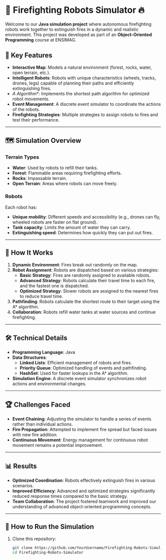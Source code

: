 # 🚒 Firefighting Robots Simulator 🔥

Welcome to our **Java simulation project** where autonomous firefighting robots work together to extinguish fires in a dynamic and realistic environment. This project was developed as part of an **Object-Oriented Programming** course at ENSIMAG.

## 🌟 Key Features
- **Interactive Map**: Models a natural environment (forest, rocks, water, open terrain, etc.).
- **Intelligent Robots**: Robots with unique characteristics (wheels, tracks, drones, legs) capable of planning their paths and efficiently extinguishing fires.
- **A* Algorithm**: Implements the shortest path algorithm for optimized robot movements.
- **Event Management**: A discrete event simulator to coordinate the actions of the robots.
- **Firefighting Strategies**: Multiple strategies to assign robots to fires and test their performance.

---

## 🗺️ Simulation Overview
### Terrain Types
- **Water**: Used by robots to refill their tanks.
- **Forest**: Flammable areas requiring firefighting efforts.
- **Rocks**: Impassable terrain.
- **Open Terrain**: Areas where robots can move freely.

### Robots
Each robot has:
- **Unique mobility**: Different speeds and accessibility (e.g., drones can fly, wheeled robots are faster on flat ground).
- **Tank capacity**: Limits the amount of water they can carry.
- **Extinguishing speed**: Determines how quickly they can put out fires.

---

## 🚀 How It Works
1. **Dynamic Environment**: Fires break out randomly on the map.
2. **Robot Assignment**: Robots are dispatched based on various strategies:
   - **Basic Strategy**: Fires are randomly assigned to available robots.
   - **Advanced Strategy**: Robots calculate their travel time to each fire, and the fastest one is dispatched.
   - **Optimized Strategy**: Slower robots are assigned to the nearest fires to reduce travel time.
3. **Pathfinding**: Robots calculate the shortest route to their target using the A* algorithm.
4. **Collaboration**: Robots refill water tanks at water sources and continue firefighting.

---

## 🛠️ Technical Details
- **Programming Language**: Java
- **Data Structures**:
  - **Linked Lists**: Efficient management of robots and fires.
  - **Priority Queue**: Optimized handling of events and pathfinding.
  - **HashSet**: Used for faster lookups in the A* algorithm.
- **Simulation Engine**: A discrete event simulator synchronizes robot actions and environmental changes.

---

## 🏆 Challenges Faced
- **Event Chaining**: Adjusting the simulator to handle a series of events rather than individual actions.
- **Fire Propagation**: Attempted to implement fire spread but faced issues with new fire addition.
- **Continuous Movement**: Energy management for continuous robot movement remains a potential improvement.

---

## 📊 Results
- **Optimized Coordination**: Robots effectively extinguish fires in various scenarios.
- **Improved Efficiency**: Advanced and optimized strategies significantly reduced response times compared to the basic strategy.
- **Team Collaboration**: The project fostered teamwork and improved our understanding of advanced object-oriented programming concepts.

---

## 📝 How to Run the Simulation
1. Clone this repository:
   ```bash
   git clone https://github.com/YourUsername/Firefighting-Robots-Simulator.git
   cd Firefighting-Robots-Simulator
